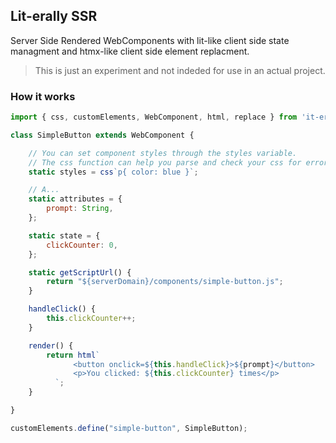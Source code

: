 ## Lit-erally SSR

Server Side Rendered WebComponents with lit-like client side state managment and htmx-like client side element replacment.

> This is just an experiment and not indeded for use in an actual project.

### How it works

```js
import { css, customElements, WebComponent, html, replace } from 'it-erally-ssr';

class SimpleButton extends WebComponent {

    // You can set component styles through the styles variable.
    // The css function can help you parse and check your css for errors.
    static styles = css`p{ color: blue }`;

    // A...
    static attributes = {
        prompt: String,
    };

    static state = {
        clickCounter: 0,
    };

    static getScriptUrl() {
        return "${serverDomain}/components/simple-button.js";
    }

    handleClick() {
        this.clickCounter++;
    }

    render() {
        return html`
              <button onclick=${this.handleClick}>${prompt}</button>
              <p>You clicked: ${this.clickCounter} times</p>
          `;
    }

}

customElements.define("simple-button", SimpleButton);
```

